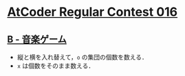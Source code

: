 # [AtCoder Regular Contest 016](https://atcoder.jp/contests/arc016)

## [B - 音楽ゲーム](https://atcoder.jp/contests/arc016/tasks/arc016_2)
- 縦と横を入れ替えて，`o` の集団の個数を数える．
- `x` は個数をそのまま数える．
